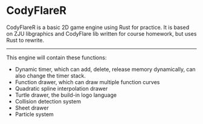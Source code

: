 # CodyFlareR

CodyFlareR is a basic 2D game engine using Rust for practice.
It is based on ZJU libgraphics and CodyFlare lib written for course homework, 
but uses Rust to rewrite.

---
This engine will contain these functions:

- Dynamic timer, which can add, delete, release memory dynamically,
    can also change the timer stack.
- Function drawer, which can draw multiple function curves
- Quadratic spline interpolation drawer
- Turtle drawer, the build-in logo language
- Collision detection system
- Sheet drawer
- Particle system